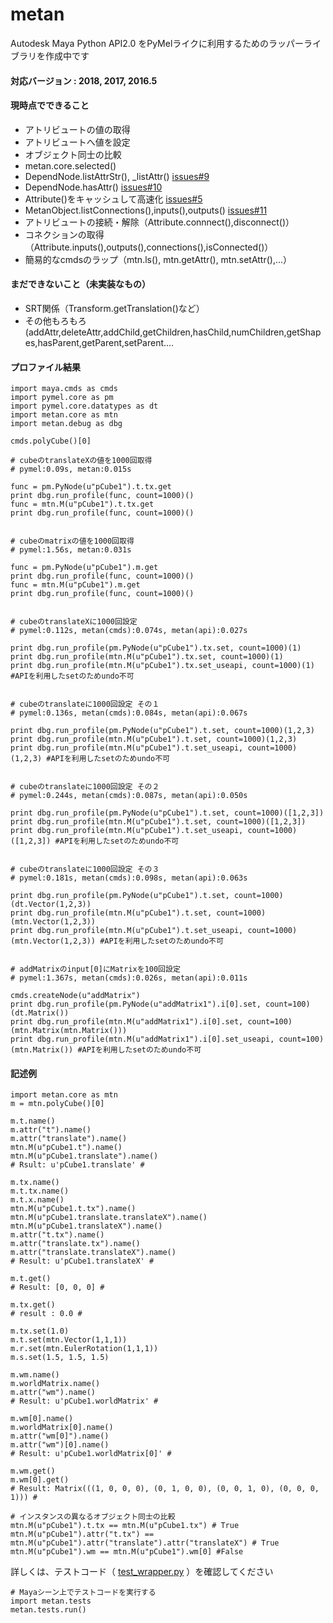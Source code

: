 # metan

Autodesk Maya Python API2.0 をPyMelライクに利用するためのラッパーライブラリを作成中です

#### 対応バージョン : 2018, 2017, 2016.5

#### 現時点でできること

  * アトリビュートの値の取得
  * アトリビュートへ値を設定
  * オブジェクト同士の比較 
  * metan.core.selected()
  * DependNode.listAttrStr(), _listAttr() [issues#9](https://github.com/utatsuya/metan/issues/9)
  * DependNode.hasAttr() [issues#10](https://github.com/utatsuya/metan/issues/10)
  * Attribute()をキャッシュして高速化 [issues#5](https://github.com/utatsuya/metan/issues/5)
  * MetanObject.listConnections(),inputs(),outputs() [issues#11](https://github.com/utatsuya/metan/issues/11)
  * アトリビュートの接続・解除（Attribute.connnect(),disconnect()）
  * コネクションの取得（Attribute.inputs(),outputs(),connections(),isConnected()）
  * 簡易的なcmdsのラップ（mtn.ls(), mtn.getAttr(), mtn.setAttr(),...）

#### まだできないこと（未実装なもの）

  * SRT関係（Transform.getTranslation()など）
  * その他もろもろ(addAttr,deleteAttr,addChild,getChildren,hasChild,numChildren,getShapes,hasParent,getParent,setParent....

#### プロファイル結果

  ```
  import maya.cmds as cmds
  import pymel.core as pm
  import pymel.core.datatypes as dt
  import metan.core as mtn
  import metan.debug as dbg

  cmds.polyCube()[0]

  # cubeのtranslateXの値を1000回取得
  # pymel:0.09s, metan:0.015s

  func = pm.PyNode(u"pCube1").t.tx.get
  print dbg.run_profile(func, count=1000)()
  func = mtn.M(u"pCube1").t.tx.get
  print dbg.run_profile(func, count=1000)()


  # cubeのmatrixの値を1000回取得
  # pymel:1.56s, metan:0.031s

  func = pm.PyNode(u"pCube1").m.get
  print dbg.run_profile(func, count=1000)()
  func = mtn.M(u"pCube1").m.get
  print dbg.run_profile(func, count=1000)()


  # cubeのtranslateXに1000回設定
  # pymel:0.112s, metan(cmds):0.074s, metan(api):0.027s

  print dbg.run_profile(pm.PyNode(u"pCube1").tx.set, count=1000)(1)
  print dbg.run_profile(mtn.M(u"pCube1").tx.set, count=1000)(1)
  print dbg.run_profile(mtn.M(u"pCube1").tx.set_useapi, count=1000)(1) #APIを利用したsetのためundo不可


  # cubeのtranslateに1000回設定 その１
  # pymel:0.136s, metan(cmds):0.084s, metan(api):0.067s

  print dbg.run_profile(pm.PyNode(u"pCube1").t.set, count=1000)(1,2,3)
  print dbg.run_profile(mtn.M(u"pCube1").t.set, count=1000)(1,2,3)
  print dbg.run_profile(mtn.M(u"pCube1").t.set_useapi, count=1000)(1,2,3) #APIを利用したsetのためundo不可


  # cubeのtranslateに1000回設定 その２
  # pymel:0.244s, metan(cmds):0.087s, metan(api):0.050s

  print dbg.run_profile(pm.PyNode(u"pCube1").t.set, count=1000)([1,2,3])
  print dbg.run_profile(mtn.M(u"pCube1").t.set, count=1000)([1,2,3])
  print dbg.run_profile(mtn.M(u"pCube1").t.set_useapi, count=1000)([1,2,3]) #APIを利用したsetのためundo不可


  # cubeのtranslateに1000回設定 その３
  # pymel:0.181s, metan(cmds):0.098s, metan(api):0.063s

  print dbg.run_profile(pm.PyNode(u"pCube1").t.set, count=1000)(dt.Vector(1,2,3))
  print dbg.run_profile(mtn.M(u"pCube1").t.set, count=1000)(mtn.Vector(1,2,3))
  print dbg.run_profile(mtn.M(u"pCube1").t.set_useapi, count=1000)(mtn.Vector(1,2,3)) #APIを利用したsetのためundo不可


  # addMatrixのinput[0]にMatrixを100回設定
  # pymel:1.367s, metan(cmds):0.026s, metan(api):0.011s

  cmds.createNode(u"addMatrix")
  print dbg.run_profile(pm.PyNode(u"addMatrix1").i[0].set, count=100)(dt.Matrix())
  print dbg.run_profile(mtn.M(u"addMatrix1").i[0].set, count=100)(mtn.Matrix(mtn.Matrix()))
  print dbg.run_profile(mtn.M(u"addMatrix1").i[0].set_useapi, count=100)(mtn.Matrix()) #APIを利用したsetのためundo不可
  ```
  
#### 記述例

  ```
  import metan.core as mtn
  m = mtn.polyCube()[0]

  m.t.name()
  m.attr("t").name()
  m.attr("translate").name()
  mtn.M(u"pCube1.t").name()
  mtn.M(u"pCube1.translate").name()
  # Rsult: u'pCube1.translate' # 
  
  m.tx.name()
  m.t.tx.name()
  m.t.x.name()
  mtn.M(u"pCube1.t.tx").name()
  mtn.M(u"pCube1.translate.translateX").name()
  mtn.M(u"pCube1.translateX").name()
  m.attr("t.tx").name()
  m.attr("translate.tx").name()
  m.attr("translate.translateX").name()
  # Result: u'pCube1.translateX' # 
  
  m.t.get()
  # Result: [0, 0, 0] # 
  
  m.tx.get()
  # result : 0.0 # 
  
  m.tx.set(1.0)
  m.t.set(mtn.Vector(1,1,1))
  m.r.set(mtn.EulerRotation(1,1,1))
  m.s.set(1.5, 1.5, 1.5)
  
  m.wm.name()
  m.worldMatrix.name()
  m.attr("wm").name()
  # Result: u'pCube1.worldMatrix' # 
  
  m.wm[0].name()
  m.worldMatrix[0].name()
  m.attr("wm[0]").name()
  m.attr("wm")[0].name()
  # Result: u'pCube1.worldMatrix[0]' # 
  
  m.wm.get()
  m.wm[0].get()
  # Result: Matrix(((1, 0, 0, 0), (0, 1, 0, 0), (0, 0, 1, 0), (0, 0, 0, 1))) # 

  # インスタンスの異なるオブジェクト同士の比較
  mtn.M(u"pCube1").t.tx == mtn.M(u"pCube1.tx") # True
  mtn.M(u"pCube1").attr("t.tx") == mtn.M(u"pCube1").attr("translate").attr("translateX") # True
  mtn.M(u"pCube1").wm == mtn.M(u"pCube1").wm[0] #False
  ```
  
  詳しくは、テストコード（
[test_wrapper.py](/python/metan/tests/test_wrapper.py)
）を確認してください

```
# Mayaシーン上でテストコードを実行する
import metan.tests
metan.tests.run()
```
